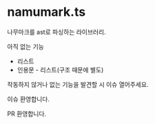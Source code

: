 # namumark.ts
나무마크를 ast로 파싱하는 라이브러리.

아직 없는 기능
 * 리스트
 * 인용문 - 리스트(구조 때문에 별도)

작동하지 않거나 없는 기능을 발견할 시 이슈 열어주세요.

이슈 환영합니다.

PR 환영합니다.